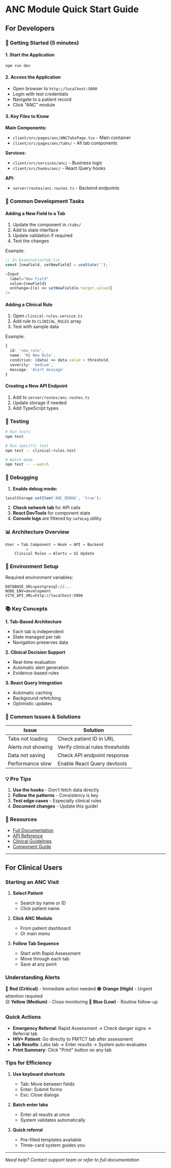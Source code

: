 # ANC Module Quick Start Guide

## For Developers

### 🚀 Getting Started (5 minutes)

#### 1. Start the Application
```bash
npm run dev
```

#### 2. Access the Application
- Open browser to `http://localhost:5000`
- Login with test credentials
- Navigate to a patient record
- Click "ANC" module

#### 3. Key Files to Know

**Main Components:**
- `client/src/pages/anc/ANCTabsPage.tsx` - Main container
- `client/src/pages/anc/tabs/` - All tab components

**Services:**
- `client/src/services/anc/` - Business logic
- `client/src/hooks/anc/` - React Query hooks

**API:**
- `server/routes/anc.routes.ts` - Backend endpoints

### 📝 Common Development Tasks

#### Adding a New Field to a Tab

1. Update the component in `/tabs/`
2. Add to state interface
3. Update validation if required
4. Test the changes

Example:
```typescript
// In ExaminationTab.tsx
const [newField, setNewField] = useState('');

<Input
  label="New Field"
  value={newField}
  onChange={(e) => setNewField(e.target.value)}
/>
```

#### Adding a Clinical Rule

1. Open `clinical-rules.service.ts`
2. Add rule to `CLINICAL_RULES` array
3. Test with sample data

Example:
```typescript
{
  id: 'new_rule',
  name: 'My New Rule',
  condition: (data) => data.value > threshold,
  severity: 'medium',
  message: 'Alert message'
}
```

#### Creating a New API Endpoint

1. Add to `server/routes/anc.routes.ts`
2. Update storage if needed
3. Add TypeScript types

### 🧪 Testing

```bash
# Run tests
npm test

# Run specific test
npm test -- clinical-rules.test

# Watch mode
npm test -- --watch
```

### 🐛 Debugging

1. **Enable debug mode:**
```javascript
localStorage.setItem('ANC_DEBUG', 'true');
```

2. **Check network tab** for API calls
3. **React DevTools** for component state
4. **Console logs** are filtered by `safeLog` utility

### 📊 Architecture Overview

```
User → Tab Component → Hook → API → Backend
         ↓
    Clinical Rules → Alerts → UI Update
```

### 🔧 Environment Setup

Required environment variables:
```env
DATABASE_URL=postgresql://...
NODE_ENV=development
VITE_API_URL=http://localhost:5000
```

### 📚 Key Concepts

**1. Tab-Based Architecture**
- Each tab is independent
- State managed per tab
- Navigation preserves data

**2. Clinical Decision Support**
- Real-time evaluation
- Automatic alert generation
- Evidence-based rules

**3. React Query Integration**
- Automatic caching
- Background refetching
- Optimistic updates

### 🚨 Common Issues & Solutions

| Issue | Solution |
|-------|----------|
| Tabs not loading | Check patient ID in URL |
| Alerts not showing | Verify clinical rules thresholds |
| Data not saving | Check API endpoint response |
| Performance slow | Enable React Query devtools |

### 💡 Pro Tips

1. **Use the hooks** - Don't fetch data directly
2. **Follow the patterns** - Consistency is key
3. **Test edge cases** - Especially clinical rules
4. **Document changes** - Update this guide!

### 🔗 Resources

- [Full Documentation](./ANC_MODULE_DOCUMENTATION.md)
- [API Reference](./ANC_MODULE_DOCUMENTATION.md#api-reference)
- [Clinical Guidelines](./ANC_MODULE_DOCUMENTATION.md#clinical-decision-support)
- [Component Guide](./ANC_MODULE_DOCUMENTATION.md#component-structure)

---

## For Clinical Users

### Starting an ANC Visit

1. **Select Patient** 
   - Search by name or ID
   - Click patient name

2. **Click ANC Module**
   - From patient dashboard
   - Or main menu

3. **Follow Tab Sequence**
   - Start with Rapid Assessment
   - Move through each tab
   - Save at any point

### Understanding Alerts

🔴 **Red (Critical)** - Immediate action needed
🟠 **Orange (High)** - Urgent attention required  
🟡 **Yellow (Medium)** - Close monitoring
🔵 **Blue (Low)** - Routine follow-up

### Quick Actions

- **Emergency Referral**: Rapid Assessment → Check danger signs → Referral tab
- **HIV+ Patient**: Go directly to PMTCT tab after assessment
- **Lab Results**: Labs tab → Enter results → System auto-evaluates
- **Print Summary**: Click "Print" button on any tab

### Tips for Efficiency

1. **Use keyboard shortcuts**
   - Tab: Move between fields
   - Enter: Submit forms
   - Esc: Close dialogs

2. **Batch enter labs**
   - Enter all results at once
   - System validates automatically

3. **Quick referral**
   - Pre-filled templates available
   - Three-card system guides you

---

*Need help? Contact support team or refer to full documentation*